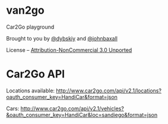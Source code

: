 van2go
======

Car2Go playground

Brought to you by [@dybskiy](https://twitter.com/dybskiy) and [@johnbaxall](https://twitter.com/johnboxall)

License – [Attribution-NonCommercial 3.0 Unported](http://creativecommons.org/licenses/by-nc/3.0/)


Car2Go API
==========
Locations available:
http://www.car2go.com/api/v2.1/locations?oauth_consumer_key=HandiCar&format=json

Cars:
http://www.car2go.com/api/v2.1/vehicles?&oauth_consumer_key=HandiCar&loc=sandiego&format=json